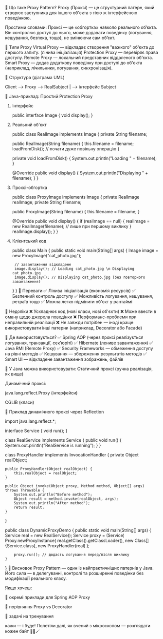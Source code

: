 🔷 Що таке Proxy Pattern?
Proxy (Проксі) — це структурний патерн, який створює заступника для іншого об'єкта з тією ж інтерфейсною поведінкою.

Простими словами:
Проксі — це «обгортка» навколо реального об’єкта. Він контролює доступ до нього, може додавати поведінку (логування, кешування, безпека, тощо), не змінюючи сам об’єкт.

🔷 Типи Proxy
Virtual Proxy — відкладає створення "важкого" об'єкта до першого запиту. (лінива ініціалізація)
Protection Proxy — перевіряє права доступу.
Remote Proxy — локальний представник віддаленого об'єкта.
Smart Proxy — додає додаткову поведінку при доступі до об'єкта (наприклад, лічильники, логування, синхронізація).

🔷 Структура (діаграма UML)

Client --> Proxy --> RealSubject
               | --> інтерфейс Subject


🔷 Java-приклад: Простий Protection Proxy

1. Інтерфейс

   public interface Image {
   void display();
   }

2. Реальний об'єкт

   public class RealImage implements Image {
   private String filename;

   public RealImage(String filename) {
   this.filename = filename;
   loadFromDisk(); // почати дуже повільну операцію
   }

   private void loadFromDisk() {
   System.out.println("Loading " + filename);
   }

   @Override
   public void display() {
   System.out.println("Displaying " + filename);
   }
   }

3. Проксі-обгортка

   public class ProxyImage implements Image {
   private RealImage realImage;
   private String filename;

   public ProxyImage(String filename) {
   this.filename = filename;
   }

   @Override
   public void display() {
   if (realImage == null) {
   realImage = new RealImage(filename); // лише при першому виклику
   }
   realImage.display();
   }
   }
4. Клієнтський код

   public class Main {
   public static void main(String[] args) {
   Image image = new ProxyImage("cat_photo.jpg");

        // завантаження відкладене
        image.display(); // Loading cat_photo.jpg \n Displaying cat_photo.jpg
        image.display(); // Displaying cat_photo.jpg (без повторного завантаження)
   }
   }
   🔷 Переваги
   ✅ Лінива ініціалізація (економія ресурсів)
   ✅ Безпечний контроль доступу
   ✅ Можливість логування, кешування, ретраїв тощо
   ✅ Можна легко підмінити об'єкт у рантаймі

🔷 Недоліки
❌ Ускладнює код (нові класи, нові об'єкти)
❌ Може ввести в оману щодо джерела поведінки
❌ Перформанс-проблеми при неправильній реалізації
❌ Не завжди потрібен — іноді краще використовувати інші патерни (наприклад, Decorator або Facade)

🔷 Де використовується?
✅ Spring AOP (через проксі реалізується логування, транзакції, сек’юріті)
✅ Hibernate (лениве завантаження)
✅ Java RMI (Remote Proxy)
✅ Security Frameworks — обмеження доступу на рівні методів
✅ Кешування — збереження результатів методів
✅ Smart UI — відкладене завантаження зображень, файлів

🔷 У Java можна використовувати:
Статичний проксі (ручна реалізація, як вище)

Динамічний проксі:

java.lang.reflect.Proxy (інтерфейси)

CGLIB (класи)

🔷 Приклад динамічного проксі через Reflection

import java.lang.reflect.*;

interface Service {
void run();
}

class RealService implements Service {
public void run() {
System.out.println("RealService is running");
}
}

class ProxyHandler implements InvocationHandler {
private Object realObject;

    public ProxyHandler(Object realObject) {
        this.realObject = realObject;
    }

    public Object invoke(Object proxy, Method method, Object[] args) throws Throwable {
        System.out.println("Before method");
        Object result = method.invoke(realObject, args);
        System.out.println("After method");
        return result;
    }
}

public class DynamicProxyDemo {
public static void main(String[] args) {
Service real = new RealService();
Service proxy = (Service) Proxy.newProxyInstance(
real.getClass().getClassLoader(),
new Class[]{Service.class},
new ProxyHandler(real)
);

        proxy.run(); // додасть логування перед/після виклику
    }
}
🔶 Висновок
Proxy Pattern — один із найпрактичніших патернів у Java. Його сила — в делегуванні, контролі та розширенні поведінки без модифікації реального класу.

Якщо хочеш:

🔹 окремі приклади для Spring AOP Proxy

🔹 порівняння Proxy vs Decorator

🔹 задачі на тренування

кажи — і буде!
Полетіли далі, як вчений з мікроскопом — розглядати кожен байт 👨‍🔬🪄


